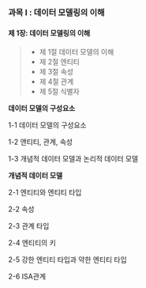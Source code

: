 ### 과목 Ⅰ : 데이터 모델링의 이해 

#### 제 1장: 데이터 모델링의 이해

> - 제 1절 데이터 모델의 이해
> - 제 2절 엔티티
> - 제 3절 속성
> - 제 4절 관계
> - 제 5절 식별자 



**데이터 모델의 구성요소**

1-1 데이터 모델의 구성요소 

1-2 앤티티, 관계, 속성

1-3 개념적 데이터 모델과 논리적 데이터 모델 

**개념적 데이터 모델**

2-1 엔티티와 엔티티 타입

2-2 속성 

2-3 관계 타입 

2-4 엔티티의 키 

2-5 강한 엔티티 타입과 약한 엔티티 타입 

2-6 ISA관계 

